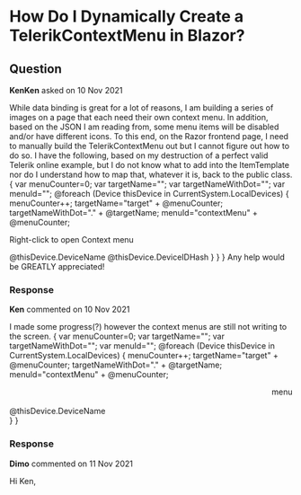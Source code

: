 # How Do I Dynamically Create a TelerikContextMenu in Blazor?

## Question

**KenKen** asked on 10 Nov 2021

While data binding is great for a lot of reasons, I am building a series of images on a page that each need their own context menu. In addition, based on the JSON I am reading from, some menu items will be disabled and/or have different icons. To this end, on the Razor frontend page, I need to manually build the TelerikContextMenu out but I cannot figure out how to do so. I have the following, based on my destruction of a perfect valid Telerik online example, but I do not know what to add into the ItemTemplate nor do I understand how to map that, whatever it is, back to the public class. { var menuCounter=0; var targetName=""; var targetNameWithDot=""; var menuId=""; @foreach (Device thisDevice in CurrentSystem.LocalDevices)
{
menuCounter++;
targetName="target" + @menuCounter;
targetNameWithDot="." + @targetName;
menuId="contextMenu" + @menuCounter; <TelerikContextMenu IdField="@menuId" Selector="@targetNameWithDot" Data="@MenuItems" OnClick="@((MenuItem item)=> OnItemClick(item, @thisDevice.DeviceIDHash))"> <ItemTemplate> </ItemTemplate> </TelerikContextMenu> <div style="width: 100%" class="target-wrapper @CssClass"> <div class="@targetName"> <p class="placeholder"> Right-click to open Context menu </p> </div> </div> <tr> <td> @thisDevice.DeviceName </td> <td> @thisDevice.DeviceIDHash </td> </tr> }
}
} Any help would be GREATLY appreciated!

### Response

**Ken** commented on 10 Nov 2021

I made some progress(?) however the context menus are still not writing to the screen. { var menuCounter=0; var targetName=""; var targetNameWithDot=""; var menuId=""; @foreach (Device thisDevice in CurrentSystem.LocalDevices)
{
menuCounter++;
targetName="target" + @menuCounter;
targetNameWithDot="." + @targetName;
menuId="contextMenu" + @menuCounter; <TelerikContextMenu IdField="@menuId" Selector="@targetNameWithDot" Data="@MenuItems" OnClick="@((MenuItem item)=> OnItemClick(item, @thisDevice.DeviceIDHash))"> <Template> @{
var dataSource=context as List <MenuItem>;
if (thisDevice.UsingEncryption)
{
dataSource[3].Text="Enable Encryption";
dataSource[3].Icon="k-icon k-i-lock";
}
if (thisDevice.CurrentAlerts==null || thisDevice.CurrentAlerts.Count==0)
{
dataSource[4].Disabled=true;
dataSource[4].Icon="k - icon k - i - exception style='color: grey;' ";
}
} </Template> </TelerikContextMenu> <div style="width: 100%" class="target-wrapper @CssClass"> <div class="@targetName" style="text-align:right"> <span class="material-icons-outlined md-light"> menu </span> </div> <br /> <div> @thisDevice.DeviceName </div> </div> }
}

### Response

**Dimo** commented on 11 Nov 2021

Hi Ken, <Template> should iterate and render the menu items, which does not happen in this case. Check our ContextMenu Templates example.
